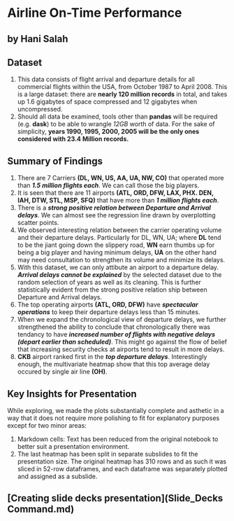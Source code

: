 # Airline On-Time Performance
## by Hani Salah


## Dataset

1. This data consists of flight arrival and departure details for all commercial flights within the USA, from October 1987 to April 2008. This is a large dataset: there are **nearly 120 million records** in total, and takes up 1.6 gigabytes of space compressed and 12 gigabytes when uncompressed.  
2. Should all data be examined, tools other than **pandas** will be required (e.g. **dask**) to be able to wrangle *12GB* worth of data. For the sake of simplicity, **years 1990, 1995, 2000, 2005 will be the only ones considered with 23.4 Million records.**

## Summary of Findings

1. There are 7 Carriers **(DL, WN, US, AA, UA, NW, CO)** that operated more than ***1.5 million flights each***. We can call those the big players.  
2. It is seen that there are 11 airports **(ATL, ORD, DFW, LAX, PHX. DEN, IAH, DTW, STL, MSP, SFQ)** that have more than ***1 million flights each***.  
3. There is a ***strong positive relation between Departure and Arrival delays***. We can almost see the regression line drawn by overplotting scatter points.  
4. We observed interesting relation between the carrier operating volume and their departure delays. Particularly for DL, WN, UA; where **DL** tend to be the jiant going down the slippery road, **WN** earn thumbs up for being a big player and having minimum delays, **UA** on the other hand may need consultation to strengthen its volume and minimize its delays.  
5. With this dataset, we can only attibute an airport to a departure delay. ***Arrival delays cannot be explained*** by the selected dataset due to the random selection of years as well as its cleaning. This is further statistically evident from the strong positive relation ship between Departure and Arrival delays.
6. The top operating airports **(ATL, ORD, DFW)** have ***spectacular operations*** to keep their departure delays less than 15 minutes.
7. When we expand the chronological view of departure delays, we further strengthened the ability to conclude that chronologically there was tendancy to have ***increased number of flights with negative delays (depart earlier than scheduled)***. This might go against the flow of belief that increasing security checks at airports tend to result in more delays.
8. **CKB** airport ranked first in the ***top departure delays***. Interestingly enough, the multivariate heatmap show that this top average delay occured by single air line **(OH)**.

## Key Insights for Presentation

While exploring, we made the plots substantially complete and asthetic in a way that it does not require more polishing to fit for explanatory purposes except for two minor areas:
1. Markdown cells: Text has been reduced from the original notebook to better suit a presentation environment.
2. The last heatmap has been split in separate subslides to fit the presentation size. The original heatmap has 310 rows and as such it was sliced in 52-row dataframes, and each dataframe was separately plotted and assigned as a subslide.

## [Creating slide decks presentation](Slide_Decks Command.md)
